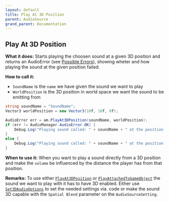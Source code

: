 ```yaml
---
layout: default
title: Play At 3D Position
parent: AudioSource
grand_parent: Documentation
---
```


## Play At 3D Position
**What it does:**
Starts playing the choosen sound at a given 3D position and returns an AudioError (see [Possible Errors](https://mathewhdyt.github.io/Unity-Audio-Manager/docs/documentation/index/#possible-errors)), showing wheter and how playing the sound at the given position failed.

**How to call it:**
- ```SoundName``` is the ```name``` we have given the sound we want to play
- ```WorldPosition``` is the 3D position in world space we want the sound to be emitting from

```csharp
string soundName = "SoundName";
Vector3 worldPosition = new Vector3(10f, 10f, 0f);

AudioError err = am.PlayAt3DPosition(soundName, worldPosition);
if (err != AudioManager.AudioError.OK) {
    Debug.Log("Playing sound called: " + soundName + " at the position x " + worldPosition.x.ToString("0.00") + " and y " + worldPosition.y.ToString("0.00") + " failed with error id: " + err);
}
else {
    Debug.Log("Playing sound called: " + soundName + " at the position x " + worldPosition.x.ToString("0.00") + " and y " + worldPosition.y.ToString("0.00") + " succesfull");
}
```

**When to use it:**
When you want to play a sound directly from a 3D position and make the ```volume``` be influenced by the distance the player has from that position.

**Remarks:**
To use either [```PlayAt3DPosition```](https://mathewhdyt.github.io/Unity-Audio-Manager/docs/documentation/audiosource/play_at_3d_position/) or [```PlayAttachedToGameObject```](https://mathewhdyt.github.io/Unity-Audio-Manager/docs/documentation/audiosource/play_attached_to_gameobject/) the sound we want to play with it has to have 3D enabled. Either use [```Set3DAudioOptions```](https://mathewhdyt.github.io/Unity-Audio-Manager/docs/documentation/audiosource/set_3d_audio_options/) to set the needed settings via. code or make the sound 3D capable with the ```Spatial Blend``` parameter on the ```AudioSourceSetting```.

